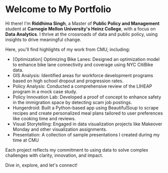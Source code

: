 # Welcome to My Portfolio  
  
Hi there! I'm **Riddhima Singh**, a Master of **Public Policy and Management** student at **Carnegie Mellon University's Heinz College**, with a focus on **Data Analytics**. I thrive at the crossroads of data and public policy, using insights to drive meaningful change.  
  
Here, you'll find highlights of my work from CMU, including:  
  
- [Optimization]
  Optimizing Bike Lanes: Designed an optimization model to enhance bike lane connectivity and coverage using NYC CitiBike data.  
- GIS Analysis: Identified areas for workforce development programs based on high school dropout and progression rates.  
- Policy Analysis: Conducted a comprehensive review of the LIHEAP program in a mock case study.  
- Policy Innovation Lab: Developed a proof of concept to enhance safety in the immigration space by detecting scam job postings.  
- Hungerdroid: Built a Python-based app using BeautifulSoup to scrape recipes and create personalized meal plans tailored to user preferences like cooking time and reviews.  
- Visual Storytelling: Engaged in data visualization projects like Makeover Monday and other visualization assignments.  
- Presentation:  A collection of sample presentations I created during my time at CMU  
  
Each project reflects my commitment to using data to solve complex challenges with clarity, innovation, and impact.  
  
Dive in, explore, and let's connect!
